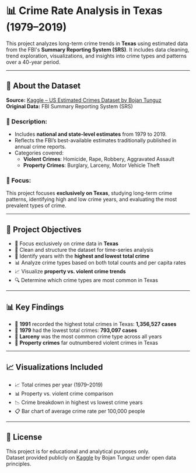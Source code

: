 # 📊 Crime Rate Analysis in Texas (1979–2019)

This project analyzes long-term crime trends in **Texas** using estimated data from the FBI's **Summary Reporting System (SRS)**. It includes data cleaning, trend exploration, visualizations, and insights into crime types and patterns over a 40-year period.

---

## 📁 About the Dataset

**Source:** [Kaggle – US Estimated Crimes Dataset by Bojan Tunguz](https://www.kaggle.com/datasets/tunguz/us-estimated-crimes)  
**Original Data:** FBI Summary Reporting System (SRS)

### 🧾 Description:
- Includes **national and state-level estimates** from 1979 to 2019.
- Reflects the FBI’s best-available estimates traditionally published in annual crime reports.
- Categories covered:
  - **Violent Crimes**: Homicide, Rape, Robbery, Aggravated Assault  
  - **Property Crimes**: Burglary, Larceny, Motor Vehicle Theft  

### 📍 Focus:
This project focuses **exclusively on Texas**, studying long-term crime patterns, identifying high and low crime years, and evaluating the most prevalent types of crime.

---

## 🎯 Project Objectives

- 📌 Focus exclusively on crime data in **Texas**
- 🧹 Clean and structure the dataset for time-series analysis
- 📆 Identify years with the **highest and lowest total crime**
- 📊 Analyze crime types based on both total counts and per capita rates
- 📈 Visualize **property vs. violent crime trends**
- 🔍 Determine which crime types are most common in Texas

---

## 📊 Key Findings

- 🔺 **1991** recorded the highest total crimes in Texas: **1,356,527 cases**
- 🔻 **1979** had the lowest total crimes: **793,097 cases**
- 🥇 **Larceny** was the most common crime type across all years
- 🔧 **Property crimes** far outnumbered violent crimes in Texas

---

## 📈 Visualizations Included

- 📈 Total crimes per year (1979–2019)
- 📊 Property vs. violent crime comparison
- 📉 Crime breakdown in highest vs lowest crime years
- 📋 Bar chart of average crime rate per 100,000 people

---

## 📜 License

This project is for educational and analytical purposes only.  
Dataset provided publicly on [Kaggle](https://www.kaggle.com/datasets/tunguz/us-estimated-crimes) by Bojan Tunguz under open data principles.
